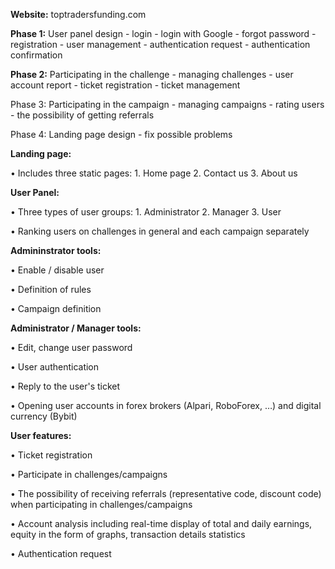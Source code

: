 **Website:** toptradersfunding.com

**Phase 1:** User panel design - login - login with Google - forgot password - registration - user management - authentication request - authentication confirmation

**Phase 2:** Participating in the challenge - managing challenges - user account report - ticket registration - ticket management

Phase 3: Participating in the campaign - managing campaigns - rating users - the possibility of getting referrals

Phase 4: Landing page design - fix possible problems

**Landing page:**

• Includes three static pages: 1. Home page 2. Contact us 3. About us

**User Panel:**

• Three types of user groups: 1. Administrator 2. Manager 3. User

• Ranking users on challenges in general and each campaign separately

**Admininstrator tools:**

• Enable / disable user

• Definition of rules

• Campaign definition

**Administrator / Manager tools:**

• Edit, change user password

• User authentication

• Reply to the user's ticket

• Opening user accounts in forex brokers (Alpari, RoboForex, …) and digital currency (Bybit)

**User features:**

• Ticket registration

• Participate in challenges/campaigns

• The possibility of receiving referrals (representative code, discount code) when participating in challenges/campaigns

• Account analysis including real-time display of total and daily earnings, equity in the form of graphs, transaction details statistics

• Authentication request
